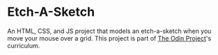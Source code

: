 # Etch-A-Sketch

An HTML, CSS, and JS project that models an etch-a-sketch when you move your mouse over a grid.
This project is part of [The Odin Project](https://www.theodinproject.com/lessons/foundations-etch-a-sketch)'s curriculum.
